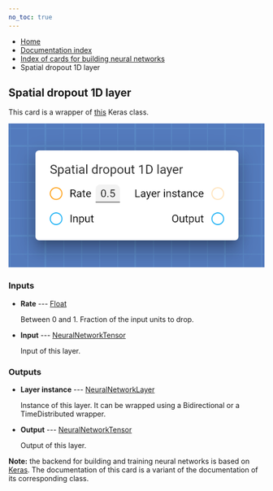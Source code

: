 ```yaml
---
no_toc: true
---
```


<ul class="breadcrumb">
    <li><a href="">Home</a></li>
    <li><a href="documentation">Documentation index</a></li>
    <li><a href="neural_network_cards/">Index of cards for building neural networks</a></li>
    <li>Spatial dropout 1D layer</li>
</ul>

## Spatial dropout 1D layer

This card is a wrapper of [this](https://keras.io/api/layers/regularization_layers/spatial_dropout1d/) Keras class.

!["Spatial dropout 1D layer" card](assets/img/neural_network_cards/layer_SpatialDropout1D.png)


### Inputs


* **Rate** --- [Float](types/Float)

  Between 0 and 1. Fraction of the input units to drop.

* **Input** --- [NeuralNetworkTensor](types/NeuralNetworkTensor)

  Input of this layer.





### Outputs


* **Layer instance** --- [NeuralNetworkLayer](types/NeuralNetworkLayer)

  Instance of this layer. It can be wrapped using a Bidirectional or a TimeDistributed wrapper.

* **Output** --- [NeuralNetworkTensor](types/NeuralNetworkTensor)

  Output of this layer.






**Note:** the backend for building and training neural networks is based on [Keras](https://keras.io/). The documentation of this card is a variant of the documentation of its corresponding class.